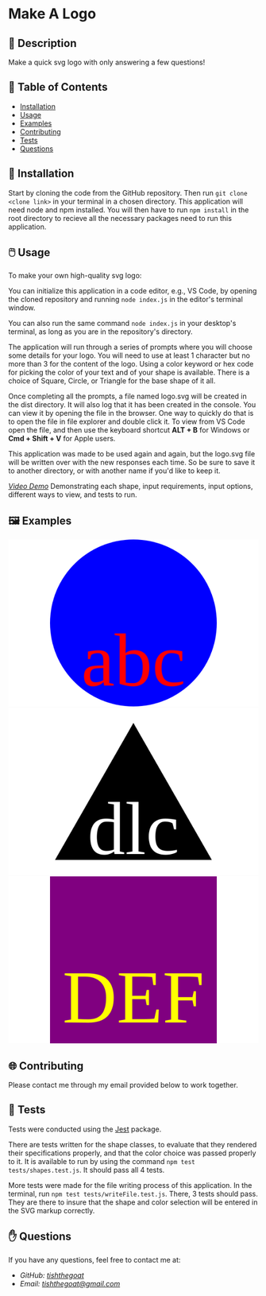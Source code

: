 # **Make A Logo**


## 📰 Description

Make a quick svg logo with only answering a few questions!

## 🔎 Table of Contents

- [Installation](#installation)
- [Usage](#usage)
- [Examples](#examples)
- [Contributing](#contributing)
- [Tests](#tests)
- [Questions](#questions)

## 💾 Installation <a id="installation"></a>

Start by cloning the code from the GitHub repository. Then run ```git clone <clone link>``` in your terminal in a chosen directory. This application will need node and npm installed. You will then have to run ```npm install``` in the root directory to recieve all the necessary packages need to run this application.

## 🖱️ Usage <a id="usage"></a>


To make your own high-quality svg logo:

You can initialize this application in a code editor, e.g., VS Code, by opening the cloned repository and running ```node index.js``` in the editor's terminal window.

You can also run the same command ```node index.js``` in your desktop's terminal, as long as you are in the repository's directory.

The application will run through a series of prompts where you will choose some details for your logo. You will need to use at least 1 character but no more than 3 for the content of the logo. Using a color keyword or hex code for picking the color of your text and of your shape is available. There is a choice of Square, Circle, or Triangle for the base shape of it all.

Once completing all the prompts, a file named logo.svg will be created in the dist directory. It will also log that it has been created in the console. You can view it by opening the file in the browser. One way to quickly do that is to open the file in file explorer and double click it. To view from VS Code open the file, and then use the keyboard shortcut <strong>ALT + B</strong> for Windows or <strong>Cmd + Shift + V</strong> for Apple users.

This application was made to be used again and again, but the logo.svg file will be written over with the new responses each time. So be sure to save it to another directory, or with another name if you'd like to keep it.

[*Video Demo*](https://drive.google.com/file/d/1rLneUphi67GZ3sSGxjdPNGFyZIFTSiP9/view) Demonstrating each shape, input requirements, input options, different ways to view, and tests to run.

## 🖼️ Examples <a id="examples"></a>

![Circle Example](examples/circle.svg)
![Triangle Example](examples/triangle.svg)
![Square Example](examples/square.svg)

## 🌐 Contributing <a id="contributing"></a>


Please contact me through my email provided below to work together. 

## 📝 Tests <a id="tests"></a>

Tests were conducted using the [Jest](https://jestjs.io/docs/getting-started) package.

There are tests written for the shape classes, to evaluate that they rendered their specifications properly, and that the color choice was passed properly to it. It is available to run by using the command ```npm test tests/shapes.test.js```. It should pass all 4 tests.

More tests were made for the file writing process of this application. In the terminal, run ```npm test tests/writeFile.test.js```. There, 3 tests should pass. They are there to insure that the shape and color selection will be entered in the SVG markup correctly.

## ✋ Questions <a id="questions"></a>


If you have any questions, feel free to contact me at:

- *GitHub: [tishthegoat](https://github.com/tishthegoat)*
- *Email: tishthegoat@gmail.com*

